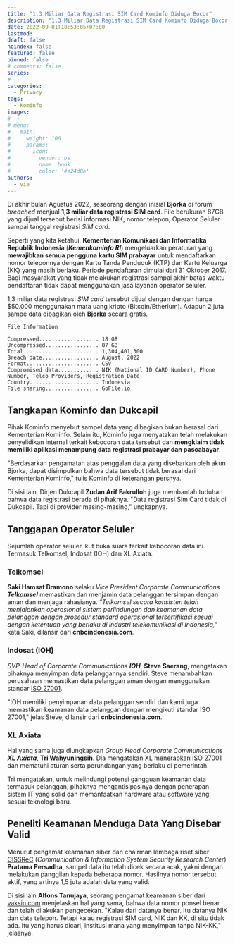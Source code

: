 ```yaml
---
title: "1,3 Miliar Data Registrasi SIM Card Kominfo Diduga Bocor"
description: "1,3 Miliar Data Registrasi SIM Card Kominfo Diduga Bocor dan diperjual belikan menggunakan mata uang kripto"
date: 2022-09-01T18:53:05+07:00
lastmod:
draft: false
noindex: false
featured: false
pinned: false
# comments: false
series:
#  - 
categories:
  - Privacy
tags:
  - Kominfo
images:
#  - 
# menu:
#   main:
#     weight: 100
#     params:
#       icon:
#         vendor: bs
#         name: book
#         color: '#e24d0e'
authors:
  - vie
---
```


Di akhir bulan Agustus 2022, seseorang dengan inisial **Bjorka** di forum *breached* menjual **1,3 miliar data registrasi SIM card**. File berukuran 87GB yang dijual tersebut berisi informasi NIK, nomor telepon, Operator Seluler sampai tanggal registrasi *SIM card*.

<!--more-->

Seperti yang kita ketahui, **Kementerian Komunikasi dan Informatika Republik Indonesia** (***Kemenkominfo RI***) mengeluarkan peraturan yang **mewajibkan semua pengguna kartu SIM prabayar** untuk mendaftarkan nomor teleponnya dengan Kartu Tanda Penduduk (KTP) dan Kartu Keluarga (KK) yang masih berlaku. Periode pendaftaran dimulai dari 31 Oktober 2017. Bagi masyarakat yang tidak melakukan registrasi sampai akhir batas waktu pendaftaran tidak dapat menggunakan jasa layanan operator seluler.

1,3 miliar data registrasi *SIM card* tersebut dijual dengan dengan harga $50.000 menggunakan mata uang kripto (Bitcoin/Etherium). Adapun 2 juta sampe data dibagikan oleh **Bjorka** secara gratis.

```
File Information

Compressed................... 18 GB
Uncompressed................. 87 GB
Total........................ 1,304,401,300
Breach date.................. August, 2022
Format....................... CSV
Compromised data............. NIK (National ID CARD Number), Phone Number, Telco Providers, Registration Date
Country...................... Indonesia
File sharing................. GoFile.io
```
## Tangkapan Kominfo dan Dukcapil

Pihak Kominfo menyebut sampel data yang dibagikan bukan berasal dari Kementerian Kominfo. Selain itu, Kominfo juga menyatakan telah melakukan penyelidikan internal terkait kebocoran data tersebut dan **mengklaim tidak memiliki aplikasi menampung data registrasi prabayar dan pascabayar**.

"Berdasarkan pengamatan atas penggalan data yang disebarkan oleh akun Bjorka, dapat disimpulkan bahwa data tersebut tidak berasal dari Kementerian Kominfo," tulis Kominfo di keterangan persnya.

Di sisi lain, Dirjen Dukcapil **Zudan Arif Fakrulloh** juga membantah tuduhan bahwa data registrasi berada di pihaknya. "Data registrasi Sim Card tidak di Dukcapil. Tapi di provider masing-masing," ungkapnya.

## Tanggapan Operator Seluler

Sejumlah operator seluler ikut buka suara terkait kebocoran data ini. Termasuk Telkomsel, Indosat (IOH) dan XL Axiata.

### Telkomsel
**Saki Hamsat Bramono** selaku *Vice President Corporate Communications **Telkomsel*** memastikan dan menjamin data pelanggan tersimpan dengan aman dan menjaga rahasianya. *"Telkomsel secara konsisten telah menjalankan operasional sistem perlindungan dan keamanan data pelanggan dengan prosedur standard operasional tersertifikasi sesuai dengan ketentuan yang berlaku di industri telekomunikasi di Indonesia,"* kata Saki, dilansir dari **cnbcindonesia.com**.

### Indosat (IOH)
*SVP-Head of Corporate Communications **IOH***, **Steve Saerang**, mengatakan pihaknya menyimpan data pelanggannya sendiri. Steve menambahkan perusahaan memastikan data pelanggan aman dengan menggunakan standar [ISO 27001](https://en.wikipedia.org/wiki/ISO/IEC_27001).

"IOH memiliki penyimpanan data pelanggan sendiri dan kami juga memastikan keamanan data pelanggan dengan mengikuti standar ISO 27001," jelas Steve, dilansir dari **cnbcindonesia.com**.

### XL Axiata
Hal yang sama juga diungkapkan *Group Head Corporate Communications **XL Axiata***, **Tri Wahyuningsih**. Dia mengatakan XL menerapkan [ISO 27001](https://en.wikipedia.org/wiki/ISO/IEC_27001) dan mematuhi aturan serta perundangan yang berlaku di pemerintah.

Tri mengatakan, untuk melindungi potensi gangguan keamanan data termasuk pelanggan, pihaknya mengantisipasinya dengan penerapan sistem IT yang solid dan memanfaatkan hardware atau software yang sesuai teknologi baru.

## Peneliti Keamanan Menduga Data Yang Disebar Valid

Menurut pengamat keamanan siber dan chairman lembaga riset siber [CISSReC](https://www.cissrec.org/) (*Communication & Information System Security Research Center*) **Pratama Persadha**, sampel data itu telah dicek secara acak, yakni dengan melakukan panggilan kepada beberapa nomor. Hasilnya nomor tersebut aktif, yang artinya 1,5 juta adalah data yang valid.

Di sisi lain **Alfons Tanujaya**, seorang pengamat keamanan siber dari [vaksin.com](https://www.vaksin.com/) menjelaskan hal yang sama, bahwa data nomor ponsel benar dan telah dilakukan pengecekan. "Kalau dari datanya benar. Itu datanya NIK dan data telepon. Tetapi kalau registrasi SIM card, NIK dan KK, di situ tidak ada. Itu yang harus dicari, institusi mana yang menyimpan tanpa NIK-KK," jelasnya.

<!--
Sumber Lain:
- https://www.cnnindonesia.com/teknologi/20220903062630-192-842682/dari-mana-kebocoran-data-registrasi-sim-card
- https://www.cnbcindonesia.com/tech/20220904174722-37-369167/nasib-warga-ri-dipaksa-setor-nomor-nik-eh-datanya-bocor
-->
